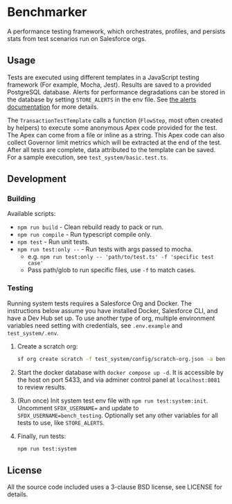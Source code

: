 # Benchmarker

A performance testing framework, which orchestrates, profiles, and persists stats from test scenarios run on Salesforce orgs.

## Usage

Tests are executed using different templates in a JavaScript testing framework (For example, Mocha, Jest). Results are saved to a provided PostgreSQL database. Alerts for performance degradations can be stored in the database by setting `STORE_ALERTS` in the env file. See [the alerts documentation](./docs/user/alerts.md) for more details.

The `TransactionTestTemplate` calls a function (`FlowStep`, most often created by helpers) to execute some anonymous Apex code provided for the test. The Apex can come from a file or inline as a string. This Apex code can also collect Governor limit metrics which will be extracted at the end of the test. After all tests are complete, data attributed to the template can be saved. For a sample execution, see `test_system/basic.test.ts`.

## Development

### Building

Available scripts:

* `npm run build` - Clean rebuild ready to pack or run.
* `npm run compile` - Run typescript compile only.
* `npm test` - Run unit tests.
* `npm run test:only --` - Run tests with args passed to mocha.
  * e.g. `npm run test:only -- 'path/to/test.ts' -f 'specific test case'`
  * Pass path/glob to run specific files, use `-f` to match cases.

### Testing

Running system tests requires a Salesforce Org and Docker. The instructions below assume you have installed Docker, Salesforce CLI, and have a Dev Hub set up. To use another type of org, multiple environment variables need setting with credentials, see `.env.example` and `test_system/.env`.

1. Create a scratch org:

    ```sh
    sf org create scratch -f test_system/config/scratch-org.json -a bench_testing
    ```

1. Start the docker database with `docker compose up -d`. It is accessible by the host on port 5433, and via adminer control panel at `localhost:8081` to review results.

1. (Run once) Init system test env file with `npm run test:system:init`. Uncomment `SFDX_USERNAME=` and update to `SFDX_USERNAME=bench_testing`. Optionally set any other variables for all tests to use, like `STORE_ALERTS`.

1. Finally, run tests:

    ```sh
    npm run test:system
    ```

## License

All the source code included uses a 3-clause BSD license, see LICENSE for details.
